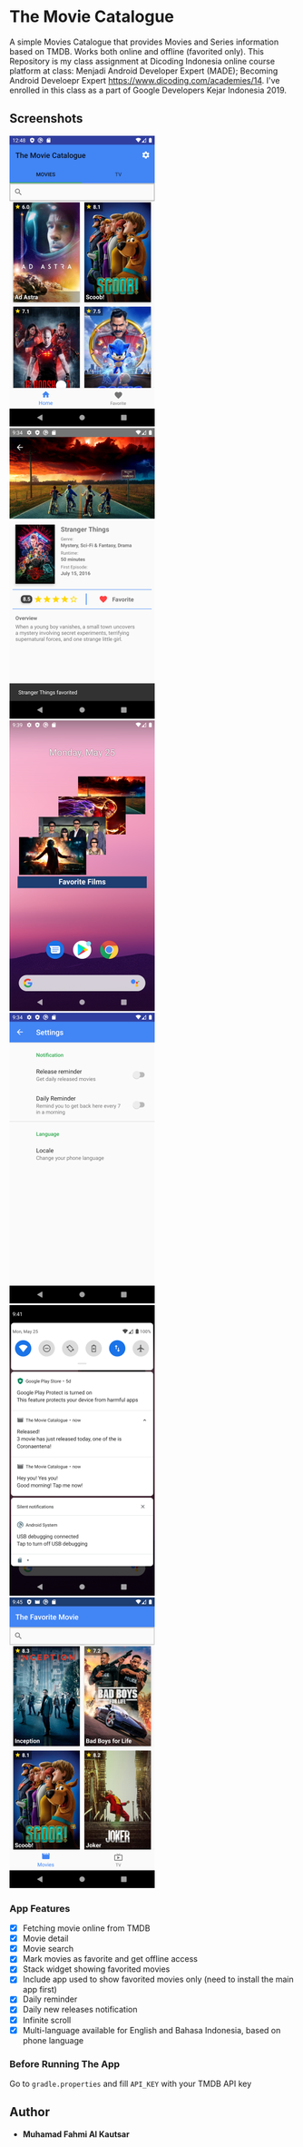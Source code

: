 # The Movie Catalogue
A simple Movies Catalogue that provides Movies and Series information based on TMDB. Works both online and offline (favorited
only).
This Repository is my class assignment at Dicoding Indonesia online course platform at class: Menjadi Android Developer Expert (MADE);
Becoming Android Develoepr Expert https://www.dicoding.com/academies/14. I've enrolled in this class as a part of
Google Developers Kejar Indonesia 2019.

## Screenshots
<img src="./screenshots/home.png" width="256" title="Home">&nbsp;
<img src="./screenshots/detail%20page.png" width="256" title="Detail">
<img src="./screenshots/favorite%20widget.png" width="256" title="Widget">
<img src="./screenshots/settings.png" width="256" title="Settings">
<img src="./screenshots/notification.png" width="256" title="Notification">
<img src="./screenshots/favorite%20app.png" width="256" title="Favorite Movies App">

### App Features
* [x] Fetching movie online from TMDB
* [x] Movie detail
* [x] Movie search
* [x] Mark movies as favorite and get offline access
* [x] Stack widget showing favorited movies
* [x] Include app used to show favorited movies only (need to install the main app first)
* [x] Daily reminder
* [x] Daily new releases notification
* [x] Infinite scroll
* [x] Multi-language available for English and Bahasa Indonesia, based on phone language

### Before Running The App
Go to `gradle.properties` and fill `API_KEY` with your TMDB API key

## Author
* **Muhamad Fahmi Al Kautsar**

